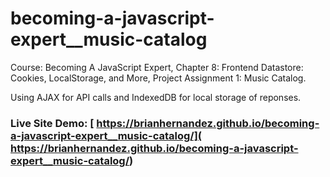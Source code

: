 # becoming-a-javascript-expert__music-catalog
Course: Becoming A JavaScript Expert, Chapter 8: Frontend Datastore: Cookies, LocalStorage, and More, Project Assignment 1: Music Catalog.

Using AJAX for API calls and IndexedDB for local storage of reponses.

### Live Site Demo: [ https://brianhernandez.github.io/becoming-a-javascript-expert__music-catalog/]( https://brianhernandez.github.io/becoming-a-javascript-expert__music-catalog/)